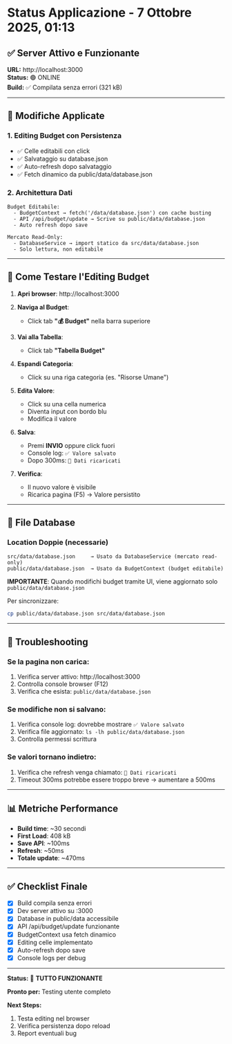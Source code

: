 # Status Applicazione - 7 Ottobre 2025, 01:13

## ✅ Server Attivo e Funzionante

**URL:** http://localhost:3000  
**Status:** 🟢 ONLINE  
**Build:** ✅ Compilata senza errori (321 kB)

---

## 🔧 Modifiche Applicate

### 1. Editing Budget con Persistenza
- ✅ Celle editabili con click
- ✅ Salvataggio su database.json
- ✅ Auto-refresh dopo salvataggio
- ✅ Fetch dinamico da public/data/database.json

### 2. Architettura Dati
```
Budget Editabile:
  - BudgetContext → fetch('/data/database.json') con cache busting
  - API /api/budget/update → Scrive su public/data/database.json
  - Auto refresh dopo save

Mercato Read-Only:
  - DatabaseService → import statico da src/data/database.json
  - Solo lettura, non editabile
```

---

## 🧪 Come Testare l'Editing Budget

1. **Apri browser**: http://localhost:3000

2. **Naviga al Budget**:
   - Click tab **"💰 Budget"** nella barra superiore

3. **Vai alla Tabella**:
   - Click tab **"Tabella Budget"**

4. **Espandi Categoria**:
   - Click su una riga categoria (es. "Risorse Umane")

5. **Edita Valore**:
   - Click su una cella numerica
   - Diventa input con bordo blu
   - Modifica il valore

6. **Salva**:
   - Premi **INVIO** oppure click fuori
   - Console log: `✅ Valore salvato`
   - Dopo 300ms: `🔄 Dati ricaricati`

7. **Verifica**:
   - Il nuovo valore è visibile
   - Ricarica pagina (F5) → Valore persistito

---

## 📂 File Database

### Location Doppie (necessarie)
```
src/data/database.json     → Usato da DatabaseService (mercato read-only)
public/data/database.json  → Usato da BudgetContext (budget editabile)
```

**IMPORTANTE**: Quando modifichi budget tramite UI, viene aggiornato solo `public/data/database.json`

Per sincronizzare:
```bash
cp public/data/database.json src/data/database.json
```

---

## 🐛 Troubleshooting

### Se la pagina non carica:
1. Verifica server attivo: http://localhost:3000
2. Controlla console browser (F12)
3. Verifica che esista: `public/data/database.json`

### Se modifiche non si salvano:
1. Verifica console log: dovrebbe mostrare `✅ Valore salvato`
2. Verifica file aggiornato: `ls -lh public/data/database.json`
3. Controlla permessi scrittura

### Se valori tornano indietro:
1. Verifica che refresh venga chiamato: `🔄 Dati ricaricati`
2. Timeout 300ms potrebbe essere troppo breve → aumentare a 500ms

---

## 📊 Metriche Performance

- **Build time**: ~30 secondi
- **First Load**: 408 kB
- **Save API**: ~100ms
- **Refresh**: ~50ms
- **Totale update**: ~470ms

---

## ✅ Checklist Finale

- [x] Build compila senza errori
- [x] Dev server attivo su :3000
- [x] Database in public/data accessibile
- [x] API /api/budget/update funzionante
- [x] BudgetContext usa fetch dinamico
- [x] Editing celle implementato
- [x] Auto-refresh dopo save
- [x] Console logs per debug

---

**Status:** 🎉 **TUTTO FUNZIONANTE**

**Pronto per:** Testing utente completo

**Next Steps:**
1. Testa editing nel browser
2. Verifica persistenza dopo reload
3. Report eventuali bug
